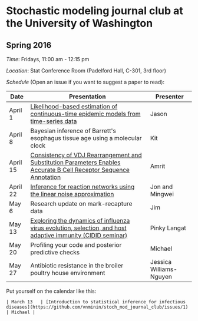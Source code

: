# Stochastic modeling journal club at the University of Washington

## Spring 2016

*Time*: Fridays, 11:00 am - 12:15 pm

*Location*: Stat Conference Room (Padelford Hall, C-301, 3rd floor)

*Schedule* (Open an issue if you want to suggest a paper to read):

| Date | Presentation | Presenter |
|------|--------------|-----------|
| April 1 | [Likelihood-based estimation of continuous-time epidemic models from time-series data](http://rsif.royalsocietypublishing.org/content/5/25/885) | Jason | 
| April 8 | Bayesian inference of Barrett's esophagus tissue age using a molecular clock | Kit |
| April 15 | [Consistency of VDJ Rearrangement and Substitution Parameters Enables Accurate B Cell Receptor Sequence Annotation](http://journals.plos.org/ploscompbiol/article?id=10.1371/journal.pcbi.1004409) | Amrit |
| April 22 | [Inference for reaction networks using the linear noise approximation](http://onlinelibrary.wiley.com/doi/10.1111/biom.12152/abstract) | Jon and Mingwei |
| May 6 | Research update on mark-recapture data | Jim |
| May 13 | [Exploring the dynamics of influenza virus evolution, selection, and host adaptive immunity (CIDID seminar)](http://www.cidid.org/events/2016/5/13/cidid-seminar-pinky-langat ) | Pinky Langat |
| May 20 | Profiling your code and posterior predictive checks | Michael |
| May 27 | Antibiotic resistance in the broiler poultry house environment | Jessica Williams-Nguyen |
Put yourself on the calendar like this:
```
| March 13   | [Introduction to statistical inference for infectious diseases](https://github.com/vnminin/stoch_mod_journal_club/issues/1) | Michael |
```
